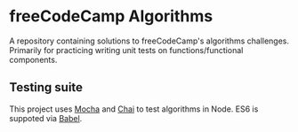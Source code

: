 # freeCodeCamp Algorithms
A repository containing solutions to freeCodeCamp's algorithms challenges. Primarily for practicing writing unit tests on functions/functional components.

## Testing suite
This project uses [Mocha](https://mochajs.org) and [Chai](http://www.chaijs.com) to test algorithms in Node. ES6 is suppoted via [Babel](https://babeljs.io).